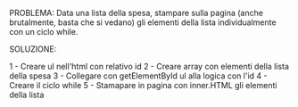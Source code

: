 PROBLEMA: 
Data una lista della spesa, stampare sulla pagina (anche brutalmente, basta che si vedano) gli elementi della lista individualmente con un ciclo while.

SOLUZIONE:

1 - Creare ul nell'html con relativo id
2 - Creare array con elementi della lista della spesa
3 - Collegare con getElementById ul alla logica con l'id
4 - Creare il ciclo while
5 - Stamapare in pagina con inner.HTML gli elementi della lista